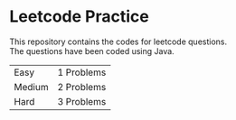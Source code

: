 # Leetcode Practice
This repository contains the codes for leetcode questions. <br>
The questions have been coded using Java. <br>
<table><tr><td>Easy</td><td>1 Problems</td></tr><tr><td>Medium</td><td>2 Problems</td></tr><tr><td>Hard</td><td>3 Problems</td></tr></table>
